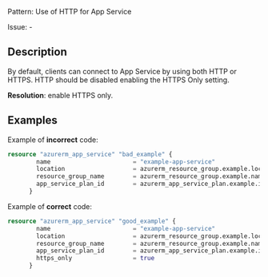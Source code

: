 Pattern: Use of HTTP for App Service

Issue: -

## Description

By default, clients can connect to App Service by using both HTTP or HTTPS. HTTP should be disabled enabling the HTTPS Only setting.

**Resolution**: enable HTTPS only.

## Examples

Example of **incorrect** code:

```terraform
resource "azurerm_app_service" "bad_example" {
        name                       = "example-app-service"
        location                   = azurerm_resource_group.example.location
        resource_group_name        = azurerm_resource_group.example.name
        app_service_plan_id        = azurerm_app_service_plan.example.id
      }
```

Example of **correct** code:

```terraform
resource "azurerm_app_service" "good_example" {
        name                       = "example-app-service"
        location                   = azurerm_resource_group.example.location
        resource_group_name        = azurerm_resource_group.example.name
        app_service_plan_id        = azurerm_app_service_plan.example.id
        https_only                 = true
      }
```